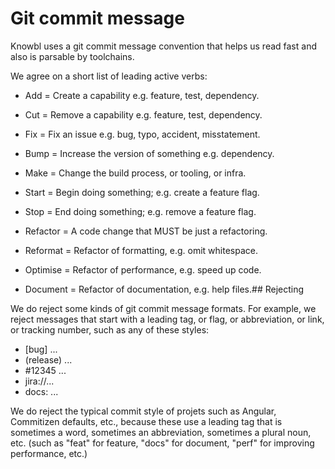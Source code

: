 # Git commit message

Knowbl uses a git commit message convention that helps us read fast and also is parsable by toolchains.

We agree on a short list of leading active verbs:

* Add = Create a capability e.g. feature, test, dependency.

* Cut = Remove a capability e.g. feature, test, dependency.

* Fix = Fix an issue e.g. bug, typo, accident, misstatement.

* Bump = Increase the version of something e.g. dependency.

* Make = Change the build process, or tooling, or infra.

* Start = Begin doing something; e.g. create a feature flag.

* Stop = End doing something; e.g. remove a feature flag.

* Refactor = A code change that MUST be just a refactoring.

* Reformat = Refactor of formatting, e.g. omit whitespace.

* Optimise = Refactor of performance, e.g. speed up code.

* Document = Refactor of documentation, e.g. help files.## Rejecting

We do reject some kinds of git commit message formats. For example, we reject messages that start with a leading tag, or flag, or abbreviation, or link, or tracking number, such as any of these styles:

* [bug] ...
* (release) ...
* #12345 ...
* jira://...
* docs: ...

We do reject the typical commit style of projets such as Angular, Commitizen defaults, etc., because these use a leading tag that is sometimes a word, sometimes an abbreviation, sometimes a plural noun, etc. (such as "feat" for feature, "docs" for document, "perf" for improving performance, etc.)
